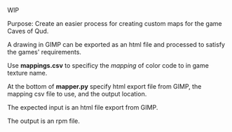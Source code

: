 WIP

Purpose: Create an easier process for creating custom maps for the game 
Caves of Qud.

A drawing in GIMP can be exported as an html file and processed to satisfy the 
games' requirements.

Use **mappings.csv** to specificy the _mapping_ of color code to in game 
texture name.

At the bottom of **mapper.py** specify html export file from GIMP, the mapping 
csv file to use, and the output location.

The expected input is an html file export from GIMP.

The output is an rpm file.

